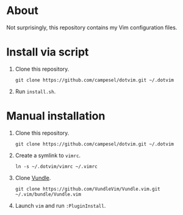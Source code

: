 # About
Not surprisingly, this repository contains my Vim configuration files.

# Install via script
1. Clone this repository.

   ```
   git clone https://github.com/campesel/dotvim.git ~/.dotvim
   ```

2. Run `install.sh`.

# Manual installation
1. Clone this repository.

   ```
   git clone https://github.com/campesel/dotvim.git ~/.dotvim
   ```

2. Create a symlink to `vimrc`.

   ```
   ln -s ~/.dotvim/vimrc ~/.vimrc
   ```

3. Clone [Vundle](https://github.com/VundleVim/Vundle.vim).

   ```
   git clone https://github.com/VundleVim/Vundle.vim.git ~/.vim/bundle/Vundle.vim
   ```

4. Launch `vim` and run `:PluginInstall`.
